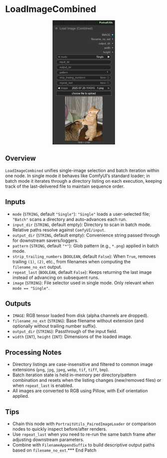 # LoadImageCombined
<div align="center"><img src="screenshots/load_image_combined.png" alt="Screenshot" width="200" /></div>


## Overview
`LoadImageCombined` unifies single-image selection and batch iteration within one node. In single mode it behaves like ComfyUI’s standard loader; in batch mode it iterates through a directory listing on each execution, keeping track of the last-delivered file to maintain sequence order.

## Inputs
- `mode` (`STRING`, default `"Single"`): `"Single"` loads a user-selected file; `"Batch"` scans a directory and auto-advances each run.
- `input_dir` (`STRING`, default empty): Directory to scan in batch mode. Relative paths resolve against `ComfyUI/input`.
- `output_dir` (`STRING`, default empty): Convenience string passed through for downstream savers/loggers.
- `pattern` (`STRING`, default `"*"`): Glob pattern (e.g., `*.png`) applied in batch mode.
- `strip_trailing_numbers` (`BOOLEAN`, default `False`): When `True`, removes trailing `(1)`, `(2)`, etc., from filenames when computing the `filename_no_ext` output.
- `repeat_last` (`BOOLEAN`, default `False`): Keeps returning the last image instead of advancing on subsequent runs.
- `image` (`STRING`): File selector used in single mode. Only relevant when `mode == "Single"`.

## Outputs
- `IMAGE`: RGB tensor loaded from disk (alpha channels are dropped).
- `filename_no_ext` (`STRING`): Base filename without extension (and optionally without trailing number suffix).
- `output_dir` (`STRING`): Passthrough of the input field.
- `width` (`INT`), `height` (`INT`): Dimensions of the loaded image.

## Processing Notes
- Directory listings are case-insensitive and filtered to common image extensions (`png`, `jpg`, `jpeg`, `webp`, `tif`, `tiff`, `bmp`).
- Batch iteration state is held in-memory per directory/pattern combination and resets when the listing changes (new/removed files) or when `repeat_last` is enabled.
- All images are converted to RGB using Pillow, with Exif orientation applied.

## Tips
- Chain this node with `PortraitUtils_PairedImageLoader` or comparison nodes to quickly inspect before/after renders.
- Use `repeat_last` when you need to re-run the same batch frame after adjusting downstream parameters.
- Combine with `FilenameAppendSuffix` to build descriptive output paths based on `filename_no_ext`.*** End Patch
